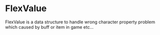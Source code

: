 # FlexValue
FlexValue is a data structure to handle wrong character property problem which caused by buff or item in game etc...  

